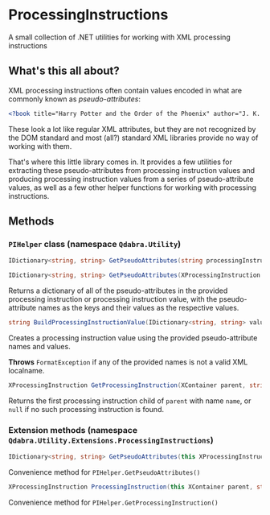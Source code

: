 # ProcessingInstructions
A small collection of .NET utilities for working with XML processing instructions

## What's this all about?
XML processing instructions often contain values encoded in what are commonly known as *pseudo-attributes*:

```xml
<?book title="Harry Potter and the Order of the Phoenix" author="J. K. Rowling" ?>
```

These look a lot like regular XML attributes, but they are not recognized by the DOM standard and most (all?) standard XML libraries provide no way of working with them.

That's where this little library comes in. It provides a few utilities for extracting these pseudo-attributes from processing instruction values and producing processing instruction values from a series of pseudo-attribute values, as well as a few other helper functions for working with processing instructions.

## Methods

### `PIHelper` class (namespace `Qdabra.Utility`)

```c#
IDictionary<string, string> GetPseudoAttributes(string processingInstructionValue)

IDictionary<string, string> GetPseudoAttributes(XProcessingInstruction processingInstruction)
```

Returns a dictionary of all of the pseudo-attributes in the provided processing instruction or processing instruction value, with the pseudo-attribute names as the keys and their values as the respective values.

```c#
string BuildProcessingInstructionValue(IDictionary<string, string> values)
```

Creates a processing instruction value using the provided pseudo-attribute names and values.

**Throws** `FormatException` if any of the provided names is not a valid XML localname.

```c#
XProcessingInstruction GetProcessingInstruction(XContainer parent, string name)
```

Returns the first processing instruction child of `parent` with name `name`, or `null` if no such processing instruction is found.

### Extension methods (namespace `Qdabra.Utility.Extensions.ProcessingInstructions`)

```c#
IDictionary<string, string> GetPseudoAttributes(this XProcessingInstruction processingInstruction)
```

Convenience method for `PIHelper.GetPseudoAttributes()`

```c#
XProcessingInstruction ProcessingInstruction(this XContainer parent, string name)
```

Convenience method for `PIHelper.GetProcessingInstruction()`
